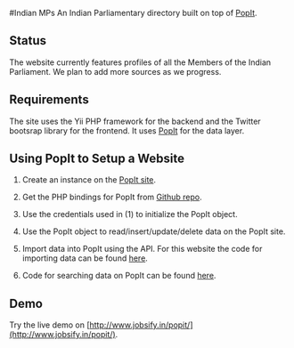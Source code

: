 #Indian MPs
An Indian Parliamentary directory built on top of [PopIt](https://github.com/mysociety/popit).

## Status

The website currently features profiles of all the Members of the Indian Parliament. We  plan to add more sources as we progress. 

## Requirements

The site uses the Yii PHP framework for the backend and the Twitter bootsrap library for the frontend. It uses [PopIt](https://github.com/mysociety/popit) for the data layer.

## Using PopIt to Setup a Website

1. Create an instance on the [PopIt site](http://popit.mysociety.org/instances/new).

2. Get the PHP bindings for PopIt from [Github repo](https://github.com/mysociety/popit-php).

3. Use the credentials used in (1) to initialize the PopIt object.

4. Use the PopIt object to read/insert/update/delete data on the PopIt site.

5. Import data into PopIt using the API. For this website the code for importing data can be found [here](https://github.com/chetan1/PopIt-PHP-Website/blob/master/protected/components/PopIt/prs.php).

6. Code for searching data on PopIt can be found [here](https://github.com/chetan1/PopIt-PHP-Website/blob/master/protected/components/PopIt/prs.php#L59).

## Demo

Try the live demo on [http://www.jobsify.in/popit/](http://www.jobsify.in/popit/).
